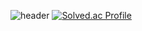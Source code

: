 
<!--
**daecheolsong/daecheolsong** is a ✨ _special_ ✨ repository because its `README.md` (this file) appears on your GitHub profile.

Here are some ideas to get you started:

- 🔭 I’m currently working on ...
- 🌱 I’m currently learning ...
- 👯 I’m looking to collaborate on ...
- 🤔 I’m looking for help with ...
- 💬 Ask me about ...
- 📫 How to reach me: ...
- 😄 Pronouns: ...
- ⚡ Fun fact: ...
-->
![header](https://capsule-render.vercel.app/api?type=waving&color=gradient&customColorList=4,7,8,10,11,12,14&height=300&section=header&text=Welcome&fontSize=80&animation=fadeIn)
[![Solved.ac Profile](http://mazassumnida.wtf/api/v2/generate_badge?boj=dombes)](https://solved.ac/dombes/)
